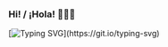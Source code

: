 ### Hi! / ¡Hola! 👋🇲🇽
[![Typing SVG](https://readme-typing-svg.herokuapp.com?color=%2336BCF7&lines=I'm+a+Software+Engineering+Student.)](https://git.io/typing-svg)
<!--
**martnjf/martnjf** is a ✨ _special_ ✨ repository because its `README.md` (this file) appears on your GitHub profile.

Here are some ideas to get you started:

- 🔭 I’m currently working on ...
- 🌱 I’m currently learning ...
- 👯 I’m looking to collaborate on ...
- 🤔 I’m looking for help with ...
- 💬 Ask me about ...
- 📫 How to reach me: ...
- 😄 Pronouns: ...
- ⚡ Fun fact: ...
-->
